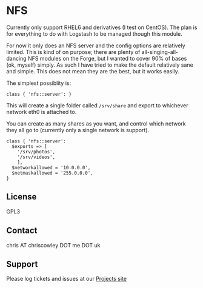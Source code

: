 # NFS
Currently only support RHEL6 and derivatives (I test on CentOS). The plan is for everything to do with Logstash to be managed though this module. 

For now it only does an NFS server and the config options are relatively limited. This is kind of on purpose; there are plenty of all-singing-all-dancing NFS modules on the Forge, but I wanted to cover 90% of bases (ok, myself) simply. As such I have tried to make the default relatively sane and simple. This does not mean they are the best, but it works easily.

The simplest possiblity is:

```
class { 'nfs::server': }
```

This will create a single folder called `/srv/share` and export to whichever network eth0 is attached to.

You can create as many shares as you want, and control which network they all go to (currently only a single network is support).

```
class { 'nfs::server':
  $exports => [
    '/srv/photos',
    '/srv/videos',
    ],
  $networkallowed = '10.0.0.0',
  $netmaskallowed = '255.0.0.0',
}
```

License
-------
GPL3

Contact
-------
chris AT chriscowley DOT me DOT uk

Support
-------

Please log tickets and issues at our [Projects site](http://gitlab.chriscowley.me.uk/puppet/chriscowley-logstash/issues)

